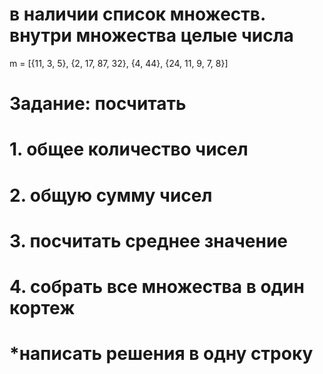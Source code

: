 # в наличии список множеств. внутри множества целые числа
m = [{11, 3, 5}, {2, 17, 87, 32}, {4, 44}, {24, 11, 9, 7, 8}]

# Задание: посчитать 
#  1. общее количество чисел
#  2. общую сумму чисел
#  3. посчитать среднее значение
#  4. собрать все множества в один кортеж
# *написать решения в одну строку
